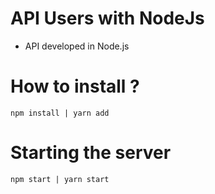 # API Users with NodeJs
* API developed in Node.js

# How to install ?
```
npm install | yarn add

```

# Starting the server
```
npm start | yarn start
```
